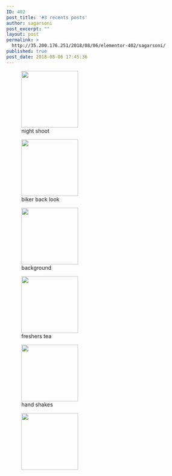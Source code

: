 ```yaml
---
ID: 402
post_title: '#3 recents posts'
author: sagarsoni
post_excerpt: ""
layout: post
permalink: >
  http://35.200.176.251/2018/08/06/elementor-402/sagarsoni/
published: true
post_date: 2018-08-06 17:45:36
---
```

<figure class="gallery-item"><a href="http://35.200.176.251/wp-content/uploads/2017/11/hornet-160r-sagar-soni-e1509519156334.jpeg" data-elementor-open-lightbox="default" data-elementor-lightbox-slideshow="155d2a7"><img src="http://35.200.176.251/wp-content/uploads/2017/11/hornet-160r-sagar-soni-e1509519156334-150x150.jpeg" sizes="100vw" srcset="https://i0.wp.com/35.200.176.251/wp-content/uploads/2017/11/hornet-160r-sagar-soni-e1509519156334.jpeg?resize=150%2C150 150w, https://i0.wp.com/35.200.176.251/wp-content/uploads/2017/11/hornet-160r-sagar-soni-e1509519156334.jpeg?zoom=2&amp;resize=150%2C150 300w, https://i0.wp.com/35.200.176.251/wp-content/uploads/2017/11/hornet-160r-sagar-soni-e1509519156334.jpeg?zoom=3&amp;resize=150%2C150 450w" alt="" width="150" height="150" aria-describedby="gallery-1-318" /></a><figcaption id="gallery-1-318" class="wp-caption-text gallery-caption">night shoot</figcaption></figure>
<figure class="gallery-item"><a href="http://35.200.176.251/wp-content/uploads/2017/07/IMG_20170609_195603_222.jpg" data-elementor-open-lightbox="default" data-elementor-lightbox-slideshow="155d2a7"><img src="http://35.200.176.251/wp-content/uploads/2017/07/IMG_20170609_195603_222-150x150.jpg" sizes="100vw" srcset="https://i1.wp.com/35.200.176.251/wp-content/uploads/2017/07/IMG_20170609_195603_222.jpg?resize=150%2C150 150w, https://i1.wp.com/35.200.176.251/wp-content/uploads/2017/07/IMG_20170609_195603_222.jpg?resize=300%2C300 300w, https://i1.wp.com/35.200.176.251/wp-content/uploads/2017/07/IMG_20170609_195603_222.jpg?w=720 720w" alt="" width="150" height="150" aria-describedby="gallery-1-101" /></a><figcaption id="gallery-1-101" class="wp-caption-text gallery-caption">biker back look</figcaption></figure>
<figure class="gallery-item"><a href="http://35.200.176.251/wp-content/uploads/2017/07/background.jpg" data-elementor-open-lightbox="default" data-elementor-lightbox-slideshow="155d2a7"><img src="http://35.200.176.251/wp-content/uploads/2017/07/background-150x150.jpg" sizes="100vw" srcset="https://i0.wp.com/35.200.176.251/wp-content/uploads/2017/07/background.jpg?resize=150%2C150 150w, https://i0.wp.com/35.200.176.251/wp-content/uploads/2017/07/background.jpg?zoom=2&amp;resize=150%2C150 300w, https://i0.wp.com/35.200.176.251/wp-content/uploads/2017/07/background.jpg?zoom=3&amp;resize=150%2C150 450w" alt="" width="150" height="150" aria-describedby="gallery-1-106" /></a><figcaption id="gallery-1-106" class="wp-caption-text gallery-caption">background</figcaption></figure>
<figure class="gallery-item"><a href="http://35.200.176.251/wp-content/uploads/2017/07/espresso.jpg" data-elementor-open-lightbox="default" data-elementor-lightbox-slideshow="155d2a7"><img src="http://35.200.176.251/wp-content/uploads/2017/07/espresso-150x150.jpg" sizes="100vw" srcset="https://i2.wp.com/35.200.176.251/wp-content/uploads/2017/07/espresso.jpg?resize=150%2C150 150w, https://i2.wp.com/35.200.176.251/wp-content/uploads/2017/07/espresso.jpg?resize=100%2C100 100w, https://i2.wp.com/35.200.176.251/wp-content/uploads/2017/07/espresso.jpg?zoom=2&amp;resize=150%2C150 300w, https://i2.wp.com/35.200.176.251/wp-content/uploads/2017/07/espresso.jpg?zoom=3&amp;resize=150%2C150 450w" alt="" width="150" height="150" aria-describedby="gallery-1-4" /></a><figcaption id="gallery-1-4" class="wp-caption-text gallery-caption">freshers tea</figcaption></figure>
<figure class="gallery-item"><a href="http://35.200.176.251/wp-content/uploads/2018/08/hands.png" data-elementor-open-lightbox="default" data-elementor-lightbox-slideshow="155d2a7"><img src="http://35.200.176.251/wp-content/uploads/2018/08/hands-150x150.png" sizes="100vw" srcset="https://i0.wp.com/35.200.176.251/wp-content/uploads/2018/08/hands.png?resize=150%2C150 150w, https://i0.wp.com/35.200.176.251/wp-content/uploads/2018/08/hands.png?resize=100%2C100 100w, https://i0.wp.com/35.200.176.251/wp-content/uploads/2018/08/hands.png?zoom=2&amp;resize=150%2C150 300w, https://i0.wp.com/35.200.176.251/wp-content/uploads/2018/08/hands.png?zoom=3&amp;resize=150%2C150 450w" alt="" width="150" height="150" aria-describedby="gallery-1-355" /></a><figcaption id="gallery-1-355" class="wp-caption-text gallery-caption">hand shakes</figcaption></figure>
<figure class="gallery-item"><a href="http://35.200.176.251/wp-content/uploads/2017/07/sagarararara.jpg" data-elementor-open-lightbox="default" data-elementor-lightbox-slideshow="155d2a7"><img src="http://35.200.176.251/wp-content/uploads/2017/07/sagarararara-150x150.jpg" sizes="100vw" srcset="https://i0.wp.com/35.200.176.251/wp-content/uploads/2017/07/sagarararara.jpg?resize=150%2C150 150w, https://i0.wp.com/35.200.176.251/wp-content/uploads/2017/07/sagarararara.jpg?zoom=2&amp;resize=150%2C150 300w, https://i0.wp.com/35.200.176.251/wp-content/uploads/2017/07/sagarararara.jpg?zoom=3&amp;resize=150%2C150 450w" alt="" width="150" height="150" /></a></figure>